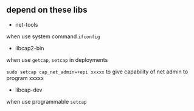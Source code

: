 ## depend on these libs

- net-tools

when use system command `ifconfig`
       
- libcap2-bin
        
when use `getcap`, `setcap` in deployments
        
`sudo setcap cap_net_admin=+epi xxxxx` to give capability of net admin to program xxxxx

- libcap-dev

when use programmable `setcap`
